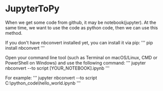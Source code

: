 # JupyterToPy
When we get some code from github, it may be notebook(jupyter). At the same time, we want to use the code as python code, then we can use this method.

If you don't have nbconvert installed yet, you can install it via pip:
'''
pip install nbconvert
'''

Open your command line tool (such as Terminal on macOS/Linux, CMD or PowerShell on Windows) and use the following command:
'''
jupyter nbconvert --to script [YOUR_NOTEBOOK].ipynb
'''

For example:
'''
jupyter nbconvert --to script C:\python_code\hello_world.ipynb
'''
